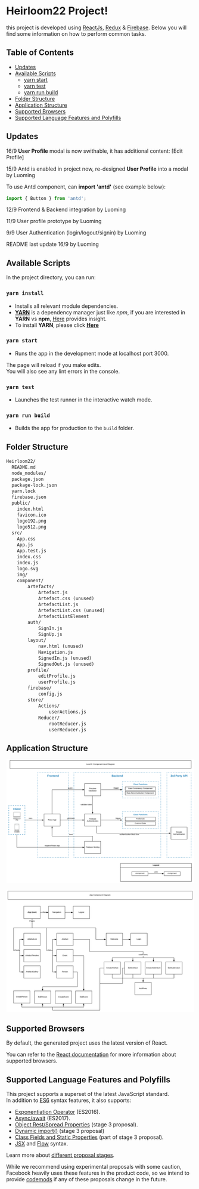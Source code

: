 # Heirloom22 Project!
this project is developed using [ReactJs](https://reactjs.org/), [Redux](https://redux.js.org/) & [Firebase](https://firebase.google.com).
Below you will find some information on how to perform common tasks.

## Table of Contents
- [Updates](#updates)
- [Available Scripts](#available-scripts)
    - [yarn start](#yarn-start)
    - [yarn test](#yarn-test)
    - [yarn run build](#yarn-run-build)
- [Folder Structure](#folder-structure)
- [Application Structure](#Application-structure)
- [Supported Browsers](#supported-browsers)
- [Supported Language Features and Polyfills](#supported-language-features-and-polyfills)

## Updates

16/9 **User Profile** modal is now swithable, it has additional content: [Edit Profile]

15/9 Antd is enabled in project now, re-designed **User Profile** into a modal by Luoming

To use Antd component, can **import 'antd'** (see example below):

```javascript
import { Button } from 'antd';
```

12/9 Frontend & Backend integration by Luoming

11/9 User profile prototype by Luoming

9/9  User Authentication (login/logout/signin) by Luoming


README last update 16/9 by Luoming

## Available Scripts

In the project directory, you can run:

### `yarn install`

- Installs all relevant module dependencies.
- [**YARN**](https://yarnpkg.com/lang/en/) is a dependency manager just like _npm_, if you are interested in **YARN** vs **npm**, [Here](https://www.sitepoint.com/yarn-vs-npm/) provides insight.
- To install **YARN**, please click [**Here**](https://yarnpkg.com/lang/en/docs/install/#mac-stable)

### `yarn start`

- Runs the app in the development mode at localhost port 3000.

The page will reload if you make edits.<br>
You will also see any lint errors in the console.

### `yarn test`

- Launches the test runner in the interactive watch mode.<br>

### `yarn run build`

- Builds the app for production to the `build` folder.

## Folder Structure

```
Heirloom22/
  README.md
  node_modules/
  package.json
  package-lock.json
  yarn.lock
  firebase.json
  public/
    index.html
    favicon.ico
    logo192.png
    logo512.png
  src/
    App.css
    App.js
    App.test.js
    index.css
    index.js
    logo.svg
    img/
    component/
        artefacts/
            Artefact.js
            Artefact.css (unused)
            ArtefactList.js
            ArtefactList.css (unused)
            ArtefactListElement
        auth/
            SignIn.js
            SignUp.js
        layout/
            nav.html (unused)
            Navigation.js
            SignedIn.js (unused)
            SignedOut.js (unused)
        profile/
            editProfile.js
            userProfile.js
        firebase/
            config.js
        store/
            Actions/
                userActions.js
            Reducer/
                rootReducer.js
                userReducer.js

```

## Application Structure

![Component Leve Diagram](./public/Component_level_diagram.png)

![App component diagram](./public/App_component_diagram.png)

## Supported Browsers

By default, the generated project uses the latest version of React.

You can refer to the [React documentation](https://reactjs.org/docs/react-dom.html#browser-support) for more information about supported browsers.

## Supported Language Features and Polyfills

This project supports a superset of the latest JavaScript standard.<br>
In addition to [ES6](https://github.com/lukehoban/es6features) syntax features, it also supports:

* [Exponentiation Operator](https://github.com/rwaldron/exponentiation-operator) (ES2016).
* [Async/await](https://github.com/tc39/ecmascript-asyncawait) (ES2017).
* [Object Rest/Spread Properties](https://github.com/sebmarkbage/ecmascript-rest-spread) (stage 3 proposal).
* [Dynamic import()](https://github.com/tc39/proposal-dynamic-import) (stage 3 proposal)
* [Class Fields and Static Properties](https://github.com/tc39/proposal-class-public-fields) (part of stage 3 proposal).
* [JSX](https://facebook.github.io/react/docs/introducing-jsx.html) and [Flow](https://flowtype.org/) syntax.

Learn more about [different proposal stages](https://babeljs.io/docs/plugins/#presets-stage-x-experimental-presets-).

While we recommend using experimental proposals with some caution, Facebook heavily uses these features in the product code, so we intend to provide [codemods](https://medium.com/@cpojer/effective-javascript-codemods-5a6686bb46fb) if any of these proposals change in the future.
